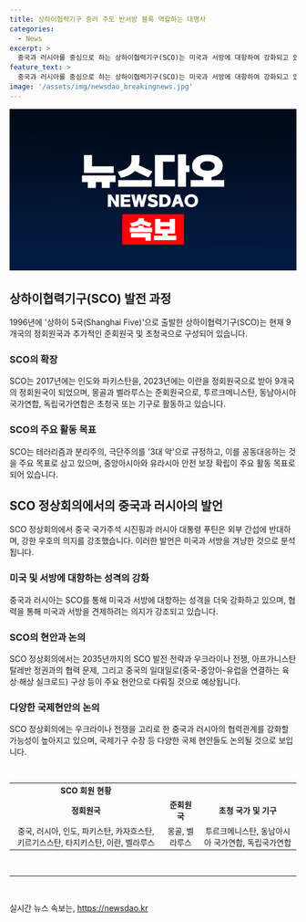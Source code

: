 ```yaml
---
title: 상하이협력기구 중러 주도 반서방 블록 역할하는 대명사
categories:
  - News
excerpt: >
  중국과 러시아를 중심으로 하는 상하이협력기구(SCO)는 미국과 서방에 대항하여 강화되고 있다. 최근 SCO 정상회의에서는 중국과 러시아가 외부 간섭에 반대하는 한목소리를 내며, SCO의 발전전략과 주요 국제 현안을 논의했다. 중국의 시진핑 주석과 러시아의 푸틴 대통령은 종합적인 전략적 협력 동반자 관계를 언급하며 미국과 서방을 겨냥한 발언을 펼쳤다. SCO를 통해 중국과 러시아가 미국과 서방을 견제하는 행보를 더욱 강화할 것으로 예상된다.
feature_text: >
  중국과 러시아를 중심으로 하는 상하이협력기구(SCO)는 미국과 서방에 대항하여 강화되고 있다. 최근 SCO 정상회의에서는 중국과 러시아가 외부 간섭에 반대하는 한목소리를 내며, SCO의 발전전략과 주요 국제 현안을 논의했다. 중국의 시진핑 주석과 러시아의 푸틴 대통령은 종합적인 전략적 협력 동반자 관계를 언급하며 미국과 서방을 겨냥한 발언을 펼쳤다. SCO를 통해 중국과 러시아가 미국과 서방을 견제하는 행보를 더욱 강화할 것으로 예상된다.
image: '/assets/img/newsdao_breakingnews.jpg'
---
```


<p><img src="/assets/img/newsdao_breakingnews.jpg" alt="pcversion 속보" /></p>

<h2 data-ke-size="size26">상하이협력기구(SCO) 발전 과정</h2>

<p data-ke-size="size16">1996년에 '상하이 5국(Shanghai Five)'으로 출발한 상하이협력기구(SCO)는 현재 9개국의 정회원국과 추가적인 준회원국 및 초청국으로 구성되어 있습니다.</p>

<h3>SCO의 확장</h3>

<p data-ke-size="size16">SCO는 2017년에는 인도와 파키스탄을, 2023년에는 이란을 정회원국으로 받아 9개국의 정회원국이 되었으며, 몽골과 벨라루스는 준회원국으로, 투르크메니스탄, 동남아시아 국가연합, 독립국가연합은 초청국 또는 기구로 활동하고 있습니다.</p>

<h3>SCO의 주요 활동 목표</h3>

<p data-ke-size="size16">SCO는 테러리즘과 분리주의, 극단주의를 '3대 악'으로 규정하고, 이를 공동대응하는 것을 주요 목표로 삼고 있으며, 중앙아시아와 유라시아 안전 보장 확립이 주요 활동 목표로 되어 있습니다.</p>

<h2 data-ke-size="size26">SCO 정상회의에서의 중국과 러시아의 발언</h2>

<p data-ke-size="size16">SCO 정상회의에서 중국 국가주석 시진핑과 러시아 대통령 푸틴은 외부 간섭에 반대하며, 강한 우호의 의지를 강조했습니다. 이러한 발언은 미국과 서방을 겨냥한 것으로 분석됩니다.</p>

<h3>미국 및 서방에 대항하는 성격의 강화</h3>

<p data-ke-size="size16">중국과 러시아는 SCO를 통해 미국과 서방에 대항하는 성격을 더욱 강화하고 있으며, 협력을 통해 미국과 서방을 견제하려는 의지가 강조되고 있습니다.</p>

<h3>SCO의 현안과 논의</h3>

<p data-ke-size="size16">SCO 정상회의에서는 2035년까지의 SCO 발전 전략과 우크라이나 전쟁, 아프가니스탄 탈레반 정권과의 협력 문제, 그리고 중국의 일대일로(중국-중앙아-유럽을 연결하는 육상·해상 실크로드) 구상 등이 주요 현안으로 다뤄질 것으로 예상됩니다.</p>

<h3>다양한 국제현안의 논의</h3>

<p data-ke-size="size16">SCO 정상회의에는 우크라이나 전쟁을 고리로 한 중국과 러시아의 협력관계를 강화할 가능성이 높아지고 있으며, 국제기구 수장 등 다양한 국제 현안들도 논의될 것으로 보입니다.</p>

<p data-ke-size="size16">&nbsp;</p>

<table>
    <tbody>
        <tr>
            <td style="text-align: center; height: 17px;"><b>SCO 회원 현황</b></td>
        </tr>
        <tr>
            <td style="text-align: center; height: 17px;"><b>정회원국</b></td>
            <td style="text-align: center; height: 17px;"><b>준회원국</b></td>
            <td style="text-align: center; height: 17px;"><b>초청 국가 및 기구</b></td>
        </tr>
        <tr>
            <td style="text-align: center; height: 17px;">중국, 러시아, 인도, 파키스탄, 카자흐스탄, 키르기스스탄, 타지키스탄, 이란, 벨라루스</td>
            <td style="text-align: center; height: 17px;">몽골, 벨라루스</td>
            <td style="text-align: center; height: 17px;">투르크메니스탄, 동남아시아 국가연합, 독립국가연합</td>
        </tr>
    </tbody>
</table>

<p data-ke-size="size16">&nbsp;</p>

<hr>

<p data-ke-size="size16">&nbsp;</p>
실시간 뉴스 속보는, <a href="https://newsdao.kr" rel="dofollow">https://newsdao.kr</a>


